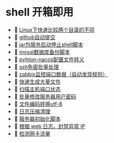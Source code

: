 # shell 开箱即用

* 📄 [Linux下快速比较两个目录的不同](siyuan://blocks/20240403220525-gfnfzmg)
* 📄 [github自动提交](siyuan://blocks/20231110105237-xswinm4)
* 📄 [jar包服务启动停止shell脚本](siyuan://blocks/20231110105237-b0y635e)
* 📄 [mysql数据库备份脚本](siyuan://blocks/20231110105237-bj0jy3e)
* 📄 [pyhton-nacos配置文件转义](siyuan://blocks/20231110105237-1s3el2d)
* 📄 [ssh免密批量处理](siyuan://blocks/20231110105237-pcmbxs6)
* 📄 [zabbix监控端口数据（自动发现规则）](siyuan://blocks/20231110105237-v35zha7)
* 📄 [快速生成大量文件](siyuan://blocks/20241030154145-4tfc8ki)
* 📄 [扫描主机端口状态](siyuan://blocks/20240403220626-dhgxqte)
* 📄 [批量修改服务器用户密码](siyuan://blocks/20240403220700-wxmlxzf)
* 📄 [文件编码转换utf-8](siyuan://blocks/20231110105237-z37ucwa)
* 📄 [日志压缩清理](siyuan://blocks/20231110105237-19v44ru)
* 📄 [服务器初始化脚本](siyuan://blocks/20231110105237-r6ouwkk)
* 📄 [根据 web 日志，封禁异常 IP](siyuan://blocks/20240403220745-inxugop)
* 📄 [检测网卡流量](siyuan://blocks/20240403220601-7nhxstl)

　　‍
